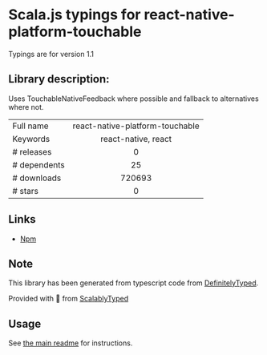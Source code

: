 
# Scala.js typings for react-native-platform-touchable

Typings are for version 1.1

## Library description:
Uses TouchableNativeFeedback where possible and fallback to alternatives where not.

|                    |                 |
| ------------------ | :-------------: |
| Full name          | react-native-platform-touchable |
| Keywords           | react-native, react |
| # releases         | 0 |
| # dependents       | 25 |
| # downloads        | 720693 |
| # stars            | 0 |

## Links
- [Npm](https://www.npmjs.com/package/react-native-platform-touchable)
    


## Note
This library has been generated from typescript code from [DefinitelyTyped](https://definitelytyped.org).

Provided with :purple_heart: from [ScalablyTyped](https://github.com/oyvindberg/ScalablyTyped)

## Usage
See [the main readme](../../readme.md) for instructions.


